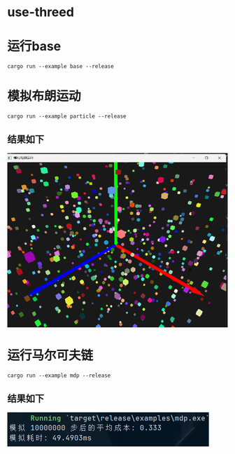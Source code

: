 # use-threed
# 运行base
```shell
cargo run --example base --release
```

# 模拟布朗运动
```shell
cargo run --example particle --release
```
## 结果如下
![](./asset/PixPin_2025-05-27_01-16-11.png)
# 运行马尔可夫链
```shell
cargo run --example mdp --release
```
## 结果如下
![](./asset/PixPin_2025-05-27_01-06-34.png)